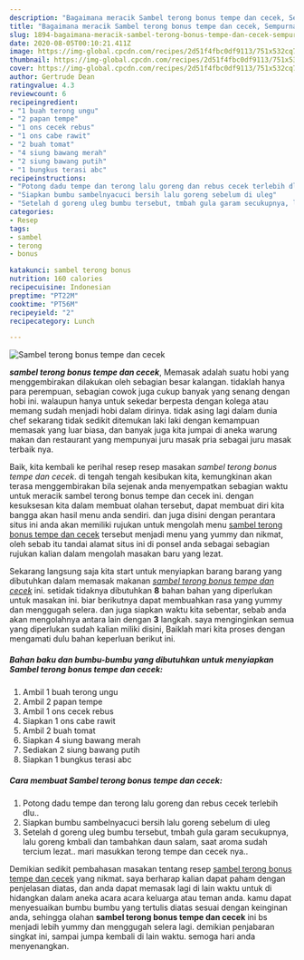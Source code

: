 ```yaml
---
description: "Bagaimana meracik Sambel terong bonus tempe dan cecek, Sempurna"
title: "Bagaimana meracik Sambel terong bonus tempe dan cecek, Sempurna"
slug: 1894-bagaimana-meracik-sambel-terong-bonus-tempe-dan-cecek-sempurna
date: 2020-08-05T00:10:21.411Z
image: https://img-global.cpcdn.com/recipes/2d51f4fbc0df9113/751x532cq70/sambel-terong-bonus-tempe-dan-cecek-foto-resep-utama.jpg
thumbnail: https://img-global.cpcdn.com/recipes/2d51f4fbc0df9113/751x532cq70/sambel-terong-bonus-tempe-dan-cecek-foto-resep-utama.jpg
cover: https://img-global.cpcdn.com/recipes/2d51f4fbc0df9113/751x532cq70/sambel-terong-bonus-tempe-dan-cecek-foto-resep-utama.jpg
author: Gertrude Dean
ratingvalue: 4.3
reviewcount: 6
recipeingredient:
- "1 buah terong ungu"
- "2 papan tempe"
- "1 ons cecek rebus"
- "1 ons cabe rawit"
- "2 buah tomat"
- "4 siung bawang merah"
- "2 siung bawang putih"
- "1 bungkus terasi abc"
recipeinstructions:
- "Potong dadu tempe dan terong lalu goreng dan rebus cecek terlebih dlu.."
- "Siapkan bumbu sambelnyacuci bersih lalu goreng sebelum di uleg"
- "Setelah d goreng uleg bumbu tersebut, tmbah gula garam secukupnya, lalu goreng kmbali dan tambahkan daun salam, saat aroma sudah tercium lezat.. mari masukkan terong tempe dan cecek nya.."
categories:
- Resep
tags:
- sambel
- terong
- bonus

katakunci: sambel terong bonus 
nutrition: 160 calories
recipecuisine: Indonesian
preptime: "PT22M"
cooktime: "PT56M"
recipeyield: "2"
recipecategory: Lunch

---
```



![Sambel terong bonus tempe dan cecek](https://img-global.cpcdn.com/recipes/2d51f4fbc0df9113/751x532cq70/sambel-terong-bonus-tempe-dan-cecek-foto-resep-utama.jpg)

<b><i>sambel terong bonus tempe dan cecek</i></b>, Memasak adalah suatu hobi yang menggembirakan dilakukan oleh sebagian besar kalangan. tidaklah hanya para perempuan, sebagian cowok juga cukup banyak yang senang dengan hobi ini. walaupun hanya untuk sekedar berpesta dengan kolega atau memang sudah menjadi hobi dalam dirinya. tidak asing lagi dalam dunia chef sekarang tidak sedikit ditemukan laki laki dengan kemampuan memasak yang luar biasa, dan banyak juga kita jumpai di aneka warung makan dan restaurant yang mempunyai juru masak pria sebagai juru masak terbaik nya.

Baik, kita kembali ke perihal resep resep masakan <i>sambel terong bonus tempe dan cecek</i>. di tengah tengah kesibukan kita, kemungkinan akan terasa menggembirakan bila sejenak anda menyempatkan sebagian waktu untuk meracik sambel terong bonus tempe dan cecek ini. dengan kesuksesan kita dalam membuat olahan tersebut, dapat membuat diri kita bangga akan hasil menu anda sendiri. dan juga disini dengan perantara situs ini anda akan memiliki rujukan untuk mengolah menu <u>sambel terong bonus tempe dan cecek</u> tersebut menjadi menu yang yummy dan nikmat, oleh sebab itu tandai alamat situs ini di ponsel anda sebagai sebagian rujukan kalian dalam mengolah masakan baru yang lezat.




Sekarang langsung saja kita start untuk menyiapkan barang barang yang dibutuhkan dalam memasak makanan <u><i>sambel terong bonus tempe dan cecek</i></u> ini. setidak tidaknya dibutuhkan <b>8</b> bahan bahan yang diperlukan untuk masakan ini. biar berikutnya dapat membuahkan rasa yang yummy dan menggugah selera. dan juga siapkan waktu kita sebentar, sebab anda akan mengolahnya antara lain dengan <b>3</b> langkah. saya menginginkan semua yang diperlukan sudah kalian miliki disini, Baiklah mari kita proses dengan mengamati dulu bahan keperluan berikut ini.

<!--inarticleads1-->

##### Bahan baku dan bumbu-bumbu yang dibutuhkan untuk menyiapkan Sambel terong bonus tempe dan cecek:

1. Ambil 1 buah terong ungu
1. Ambil 2 papan tempe
1. Ambil 1 ons cecek rebus
1. Siapkan 1 ons cabe rawit
1. Ambil 2 buah tomat
1. Siapkan 4 siung bawang merah
1. Sediakan 2 siung bawang putih
1. Siapkan 1 bungkus terasi abc




<!--inarticleads2-->

##### Cara membuat Sambel terong bonus tempe dan cecek:

1. Potong dadu tempe dan terong lalu goreng dan rebus cecek terlebih dlu..
1. Siapkan bumbu sambelnyacuci bersih lalu goreng sebelum di uleg
1. Setelah d goreng uleg bumbu tersebut, tmbah gula garam secukupnya, lalu goreng kmbali dan tambahkan daun salam, saat aroma sudah tercium lezat.. mari masukkan terong tempe dan cecek nya..




Demikian sedikit pembahasan masakan tentang resep <u>sambel terong bonus tempe dan cecek</u> yang nikmat. saya berharap kalian dapat paham dengan penjelasan diatas, dan anda dapat memasak lagi di lain waktu untuk di hidangkan dalam aneka acara acara keluarga atau teman anda. kamu dapat menyesuaikan bumbu bumbu yang tertulis diatas sesuai dengan keinginan anda, sehingga olahan <b>sambel terong bonus tempe dan cecek</b> ini bs menjadi lebih yummy dan menggugah selera lagi. demikian penjabaran singkat ini, sampai jumpa kembali di lain waktu. semoga hari anda menyenangkan.
